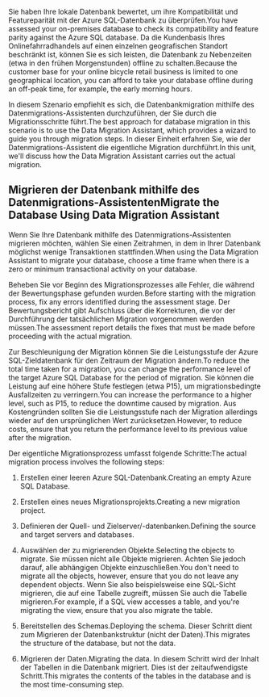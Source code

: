<span data-ttu-id="f7a7b-101">Sie haben Ihre lokale Datenbank bewertet, um ihre Kompatibilität und Featureparität mit der Azure SQL-Datenbank zu überprüfen.</span><span class="sxs-lookup"><span data-stu-id="f7a7b-101">You have assessed your on-premises database to check its compatibility and feature parity against the Azure SQL database.</span></span> <span data-ttu-id="f7a7b-102">Da die Kundenbasis Ihres Onlinefahrradhandels auf einen einzelnen geografischen Standort beschränkt ist, können Sie es sich leisten, die Datenbank zu Nebenzeiten (etwa in den frühen Morgenstunden) offline zu schalten.</span><span class="sxs-lookup"><span data-stu-id="f7a7b-102">Because the customer base for your online bicycle retail business is limited to one geographical location, you can afford to take your database offline during an off-peak time, for example, the early morning hours.</span></span>

<span data-ttu-id="f7a7b-103">In diesem Szenario empfiehlt es sich, die Datenbankmigration mithilfe des Datenmigrations-Assistenten durchzuführen, der Sie durch die Migrationsschritte führt.</span><span class="sxs-lookup"><span data-stu-id="f7a7b-103">The best approach for database migration in this scenario is to use the Data Migration Assistant, which provides a wizard to guide you through migration steps.</span></span> <span data-ttu-id="f7a7b-104">In dieser Einheit erfahren Sie, wie der Datenmigrations-Assistent die eigentliche Migration durchführt.</span><span class="sxs-lookup"><span data-stu-id="f7a7b-104">In this unit, we'll discuss how the Data Migration Assistant carries out the actual migration.</span></span>

## <a name="migrate-the-database-using-data-migration-assistant"></a><span data-ttu-id="f7a7b-105">Migrieren der Datenbank mithilfe des Datenmigrations-Assistenten</span><span class="sxs-lookup"><span data-stu-id="f7a7b-105">Migrate the Database Using Data Migration Assistant</span></span>

<span data-ttu-id="f7a7b-106">Wenn Sie Ihre Datenbank mithilfe des Datenmigrations-Assistenten migrieren möchten, wählen Sie einen Zeitrahmen, in dem in Ihrer Datenbank möglichst wenige Transaktionen stattfinden.</span><span class="sxs-lookup"><span data-stu-id="f7a7b-106">When using the Data Migration Assistant to migrate your database, choose a time frame when there is a zero or minimum transactional activity on your database.</span></span>

<span data-ttu-id="f7a7b-107">Beheben Sie vor Beginn des Migrationsprozesses alle Fehler, die während der Bewertungsphase gefunden wurden.</span><span class="sxs-lookup"><span data-stu-id="f7a7b-107">Before starting with the migration process, fix any errors identified during the assessment stage.</span></span> <span data-ttu-id="f7a7b-108">Der Bewertungsbericht gibt Aufschluss über die Korrekturen, die vor der Durchführung der tatsächlichen Migration vorgenommen werden müssen.</span><span class="sxs-lookup"><span data-stu-id="f7a7b-108">The assessment report details the fixes that must be made before proceeding with the actual migration.</span></span>

<span data-ttu-id="f7a7b-109">Zur Beschleunigung der Migration können Sie die Leistungsstufe der Azure SQL-Zieldatenbank für den Zeitraum der Migration ändern.</span><span class="sxs-lookup"><span data-stu-id="f7a7b-109">To reduce the total time taken for a migration, you can change the performance level of the target Azure SQL Database for the period of migration.</span></span> <span data-ttu-id="f7a7b-110">Sie können die Leistung auf eine höhere Stufe festlegen (etwa P15), um migrationsbedingte Ausfallzeiten zu verringern.</span><span class="sxs-lookup"><span data-stu-id="f7a7b-110">You can increase the performance to a higher level, such as P15, to reduce the downtime caused by migration.</span></span> <span data-ttu-id="f7a7b-111">Aus Kostengründen sollten Sie die Leistungsstufe nach der Migration allerdings wieder auf den ursprünglichen Wert zurücksetzen.</span><span class="sxs-lookup"><span data-stu-id="f7a7b-111">However, to reduce costs, ensure that you return the performance level to its previous value after the migration.</span></span>

<span data-ttu-id="f7a7b-112">Der eigentliche Migrationsprozess umfasst folgende Schritte:</span><span class="sxs-lookup"><span data-stu-id="f7a7b-112">The actual migration process involves the following steps:</span></span>

1. <span data-ttu-id="f7a7b-113">Erstellen einer leeren Azure SQL-Datenbank.</span><span class="sxs-lookup"><span data-stu-id="f7a7b-113">Creating an empty Azure SQL Database.</span></span>

1. <span data-ttu-id="f7a7b-114">Erstellen eines neues Migrationsprojekts.</span><span class="sxs-lookup"><span data-stu-id="f7a7b-114">Creating a new migration project.</span></span>

1. <span data-ttu-id="f7a7b-115">Definieren der Quell- und Zielserver/-datenbanken.</span><span class="sxs-lookup"><span data-stu-id="f7a7b-115">Defining the source and target servers and databases.</span></span>

1. <span data-ttu-id="f7a7b-116">Auswählen der zu migrierenden Objekte.</span><span class="sxs-lookup"><span data-stu-id="f7a7b-116">Selecting the objects to migrate.</span></span> <span data-ttu-id="f7a7b-117">Sie müssen nicht alle Objekte migrieren. Achten Sie jedoch darauf, alle abhängigen Objekte einzuschließen.</span><span class="sxs-lookup"><span data-stu-id="f7a7b-117">You don't need to migrate all the objects, however, ensure that you do not leave any dependent objects.</span></span> <span data-ttu-id="f7a7b-118">Wenn Sie also beispielsweise eine SQL-Sicht migrieren, die auf eine Tabelle zugreift, müssen Sie auch die Tabelle migrieren.</span><span class="sxs-lookup"><span data-stu-id="f7a7b-118">For example, if a SQL view accesses a table, and you're migrating the view, ensure that you also migrate the table.</span></span>

1. <span data-ttu-id="f7a7b-119">Bereitstellen des Schemas.</span><span class="sxs-lookup"><span data-stu-id="f7a7b-119">Deploying the schema.</span></span> <span data-ttu-id="f7a7b-120">Dieser Schritt dient zum Migrieren der Datenbankstruktur (nicht der Daten).</span><span class="sxs-lookup"><span data-stu-id="f7a7b-120">This migrates the structure of the database, but not the data.</span></span>

1. <span data-ttu-id="f7a7b-121">Migrieren der Daten.</span><span class="sxs-lookup"><span data-stu-id="f7a7b-121">Migrating the data.</span></span> <span data-ttu-id="f7a7b-122">In diesem Schritt wird der Inhalt der Tabellen in die Datenbank migriert. Dies ist der zeitaufwendigste Schritt.</span><span class="sxs-lookup"><span data-stu-id="f7a7b-122">This migrates the contents of the tables in the database and is the most time-consuming step.</span></span>
